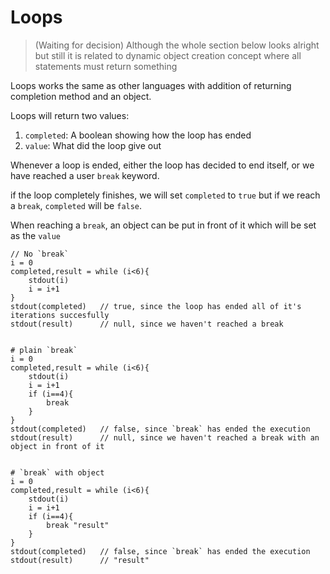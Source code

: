 # Loops

> (Waiting for decision) Although the whole section below looks alright but still it is related to dynamic object creation concept where all statements must return something

Loops works the same as other languages with addition of returning completion method and an object.

Loops will return two values:
1. `completed`: A boolean showing how the loop has ended
2. `value`: What did the loop give out

Whenever a loop is ended, either the loop has decided to end itself, or we have reached a user `break` keyword.

if the loop completely finishes, we will set `completed` to `true` but if we reach a `break`, `completed` will be `false`.

When reaching a `break`, an object can be put in front of it which will be set as the `value`


```shifty
// No `break`
i = 0
completed,result = while (i<6){
    stdout(i)
    i = i+1
}
stdout(completed)   // true, since the loop has ended all of it's iterations succesfully
stdout(result)      // null, since we haven't reached a break


# plain `break`
i = 0
completed,result = while (i<6){
    stdout(i)
    i = i+1
    if (i==4){
        break
    }
}
stdout(completed)   // false, since `break` has ended the execution
stdout(result)      // null, since we haven't reached a break with an object in front of it


# `break` with object
i = 0
completed,result = while (i<6){
    stdout(i)
    i = i+1
    if (i==4){
        break "result"
    }
}
stdout(completed)   // false, since `break` has ended the execution
stdout(result)      // "result"
```
